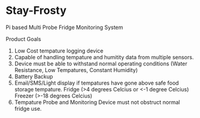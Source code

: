 # Stay-Frosty
Pi based Multi Probe Fridge Monitoring System

Product Goals
1. Low Cost tempature logging device
2. Capable of handling tempature and humitity data from multiple sensors.
3. Device must be able to withstand normal operating conditions (Water Resistance, Low Tempatures, Constant Humidity)
4. Battery Backup
5. Email/SMS/Light display if tempatures have gone above safe food storage tempature. 
  Fridge (>4 degrees Celcius or <-1 degree Celcius) Freezer (>-18 degrees Celcius)
6. Tempature Probe and Monitoring Device must not obstruct normal fridge use.

